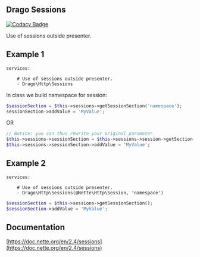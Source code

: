 ## Drago Sessions

[![Codacy Badge](https://api.codacy.com/project/badge/Grade/98971344422d45dcbadcdc771b9a70ed)](https://www.codacy.com/app/zdenek.papucik/sessions?utm_source=github.com&amp;utm_medium=referral&amp;utm_content=drago-ex/sessions&amp;utm_campaign=Badge_Grade)

Use of sessions outside presenter.

## Example 1

```
services:

	# Use of sessions outside presenter.
	- Drago\Http\Sessions
```

In class we build namespace for session:

```php
$sessionSection = $this->sessions->getSessionSection('namespace');
sessionSection->addValue = 'MyValue';
```

OR

```php
// Notice: you can thus rewrite your original parameter.
$this->sessions->sessionSection = $this->sessions->session->getSection('namespace');
$this->sessions->sessionSection->addValue = 'MyValue';
```

## Example 2

```
services:

	# Use of sessions outside presenter.
	- Drago\Http\Sessions(@Nette\Http\Session, 'namespace')
```

```php
$sessionSection = $this->sessions->getSessionSection();
$sessionSection->addValue = 'MyValue';
```

## Documentation

[https://doc.nette.org/en/2.4/sessions](https://doc.nette.org/en/2.4/sessions)
